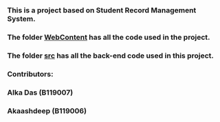 ### This is a project based on Student Record Management System.
### The folder [WebContent](https://github.com/AlkaDas991/RDBMS-Project/tree/main/Student%20Record%20Management/WebContent) has all the code used in the project.
### The folder [src](https://github.com/AlkaDas991/RDBMS-Project/tree/main/Student%20Record%20Management/src) has all the back-end code used in this project.
### Contributors: 
### Alka Das (B119007)
### Akaashdeep (B119006)
